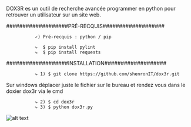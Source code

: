DOX3R es un outil de recherche avancée programmer en
python pour retrouver un utilisateur sur un site web.

###################PRÉ-RECQUIS###################
               
               ✓) Pré-recquis : python / pip 

               ⤷  $ pip install pylint
               ⤷  $ pip install requests
              
###################INSTALLATION###################

               ⤷ 1) $ git clone https://github.com/shenronIT/dox3r.git  

Sur windows déplacer juste le fichier sur le bureau et rendez vous dans le doxier dox3r via le cmd 

               ⤷ 2) $ cd dox3r
               ⤷ 3) $ python dox3r.py 
               
![alt text](https://github.com/shenronIT/dox3r/blob/main/dox3r.png?raw=true)
               
               
               
               

